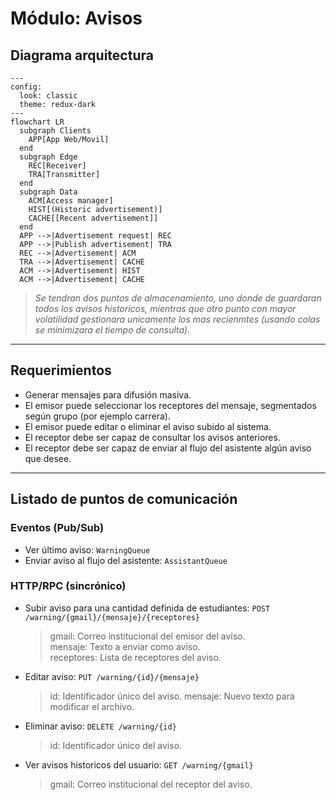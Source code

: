 # Módulo: Avisos

## Diagrama arquitectura

```mermaid
---
config:
  look: classic
  theme: redux-dark
---
flowchart LR
  subgraph Clients
    APP[App Web/Movil]
  end
  subgraph Edge
    REC[Receiver]  
    TRA[Transmitter]
  end
  subgraph Data
    ACM[Access manager]
    HIST[(Historic advertisement)]
    CACHE[[Recent advertisement]]    
  end
  APP -->|Advertisement request| REC
  APP -->|Publish advertisement| TRA
  REC -->|Advertisement| ACM
  TRA -->|Advertisement| CACHE
  ACM -->|Advertisement| HIST
  ACM -->|Advertisement| CACHE
```
>_Se tendran dos puntos de almacenamiento, uno donde de guardaran todos los avisos historicos, mientras que otro punto con mayor volatilidad gestionara unicamente los mas recienmtes (usando colas se minimizara el tiempo de consulta)._
---

## Requerimientos

- Generar mensajes para difusión masiva.
- El emisor puede seleccionar los receptores del mensaje, segmentados según grupo (por ejemplo carrera).
- El emisor puede editar o eliminar el aviso subido al sistema.
- El receptor debe ser capaz de consultar los avisos anteriores.
- El receptor debe ser capaz de enviar al flujo del asistente algún aviso que desee. 



---

## Listado de puntos de comunicación

### Eventos (Pub/Sub)

- Ver último aviso: `WarningQueue` 
- Enviar aviso al flujo del asistente: `AssistantQueue`


### HTTP/RPC (sincrónico)

- Subir aviso para una cantidad definida de estudiantes: `POST /warning/{gmail}/{mensaje}/{receptores}`
	>gmail: Correo institucional del emisor del aviso.<br>
	mensaje: Texto a enviar como aviso.<br>
	receptores: Lista de receptores del aviso.
- Editar aviso: `PUT /warning/{id}/{mensaje}`
	>id: Identificador único del aviso.
	mensaje: Nuevo texto para modificar el archivo.
- Eliminar aviso: `DELETE /warning/{id}`
	>id: Identificador único del aviso.
- Ver avisos historicos del usuario: `GET /warning/{gmail}`
	>gmail: Correo institucional del receptor del aviso.

